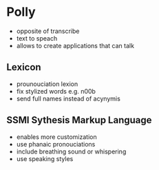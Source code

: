 # Polly
- opposite of transcribe
- text to speach
- allows to create applications that can talk

## Lexicon
- prounouciation lexion
- fix stylized words e.g. n00b
- send full names instead of acynymis
## SSMl Sythesis Markup Language
- enables more customization
- use phanaic pronouciations
- include breathing sound or whispering
- use speaking styles